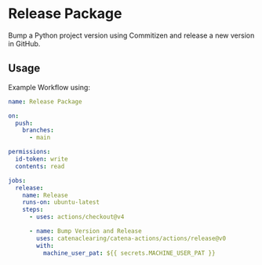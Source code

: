 # Release Package

Bump a Python project version using Commitizen and release a new version in GitHub.

## Usage

Example Workflow using:

```yaml
name: Release Package

on:
  push:
    branches:
      - main

permissions:
  id-token: write
  contents: read

jobs:
  release:
    name: Release
    runs-on: ubuntu-latest
    steps:
      - uses: actions/checkout@v4

      - name: Bump Version and Release
        uses: catenaclearing/catena-actions/actions/release@v0
        with:
          machine_user_pat: ${{ secrets.MACHINE_USER_PAT }}
```
